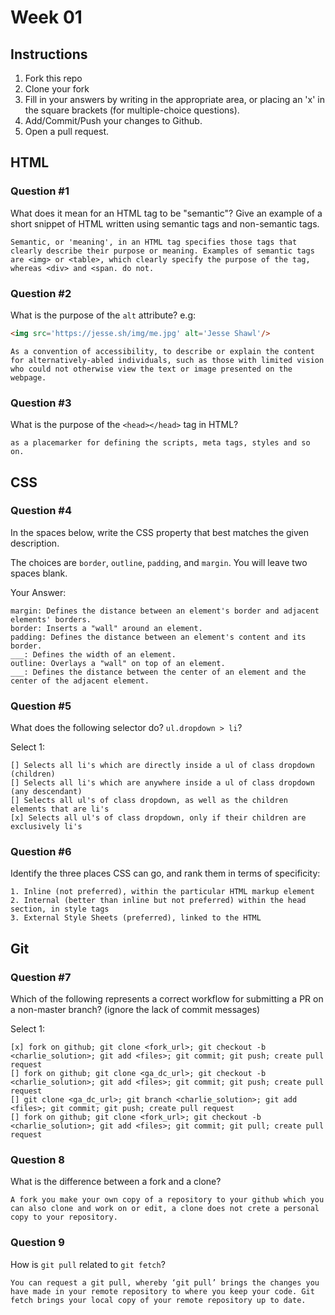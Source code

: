 # Week 01

## Instructions

1. Fork this repo
2. Clone your fork
3. Fill in your answers by writing in the appropriate area, or placing an 'x' in
the square brackets (for multiple-choice questions).
4. Add/Commit/Push your changes to Github.
5. Open a pull request.

## HTML

### Question #1

What does it mean for an HTML tag to be "semantic"? Give an example of a short snippet of HTML written using semantic tags and non-semantic tags.

```text
Semantic, or 'meaning', in an HTML tag specifies those tags that clearly describe their purpose or meaning. Examples of semantic tags are <img> or <table>, which clearly specify the purpose of the tag, whereas <div> and <span. do not.
```

### Question #2

What is the purpose of the `alt` attribute? e.g:

```html
<img src='https://jesse.sh/img/me.jpg' alt='Jesse Shawl'/>
```

```text
As a convention of accessibility, to describe or explain the content for alternatively-abled individuals, such as those with limited vision who could not otherwise view the text or image presented on the webpage.
```

### Question #3

What is the purpose of the `<head></head>` tag in HTML?

```text
as a placemarker for defining the scripts, meta tags, styles and so on.
```

## CSS

### Question #4

In the spaces below, write the CSS property that best matches the given description.

The choices are `border`, `outline`, `padding`, and `margin`. You will leave two spaces blank.

Your Answer:

```text
margin: Defines the distance between an element's border and adjacent elements' borders.
border: Inserts a "wall" around an element.
padding: Defines the distance between an element's content and its border.
___: Defines the width of an element.
outline: Overlays a "wall" on top of an element.
___: Defines the distance between the center of an element and the center of the adjacent element.
```

### Question #5

What does the following selector do?  `ul.dropdown > li`?

Select 1:
```
[] Selects all li's which are directly inside a ul of class dropdown (children)
[] Selects all li's which are anywhere inside a ul of class dropdown (any descendant)
[] Selects all ul's of class dropdown, as well as the children elements that are li's
[x] Selects all ul's of class dropdown, only if their children are exclusively li's
```

### Question #6

Identify the three places CSS can go, and rank them in terms of specificity:

```text
1. Inline (not preferred), within the particular HTML markup element
2. Internal (better than inline but not preferred) within the head section, in style tags
3. External Style Sheets (preferred), linked to the HTML
```

## Git

### Question #7

Which of the following represents a correct workflow for submitting a PR on a non-master branch?
(ignore the lack of commit messages)

Select 1:
```
[x] fork on github; git clone <fork_url>; git checkout -b <charlie_solution>; git add <files>; git commit; git push; create pull request
[] fork on github; git clone <ga_dc_url>; git checkout -b <charlie_solution>; git add <files>; git commit; git push; create pull request
[] git clone <ga_dc_url>; git branch <charlie_solution>; git add <files>; git commit; git push; create pull request
[] fork on github; git clone <fork_url>; git checkout -b <charlie_solution>; git add <files>; git commit; git pull; create pull request
```

### Question 8

What is the difference between a fork and a clone?

```text
A fork you make your own copy of a repository to your github which you can also clone and work on or edit, a clone does not crete a personal copy to your repository.
```

### Question 9

How is `git pull` related to `git fetch`?

```text
You can request a git pull, whereby ‘git pull’ brings the changes you have made in your remote repository to where you keep your code. Git fetch brings your local copy of your remote repository up to date.
```
